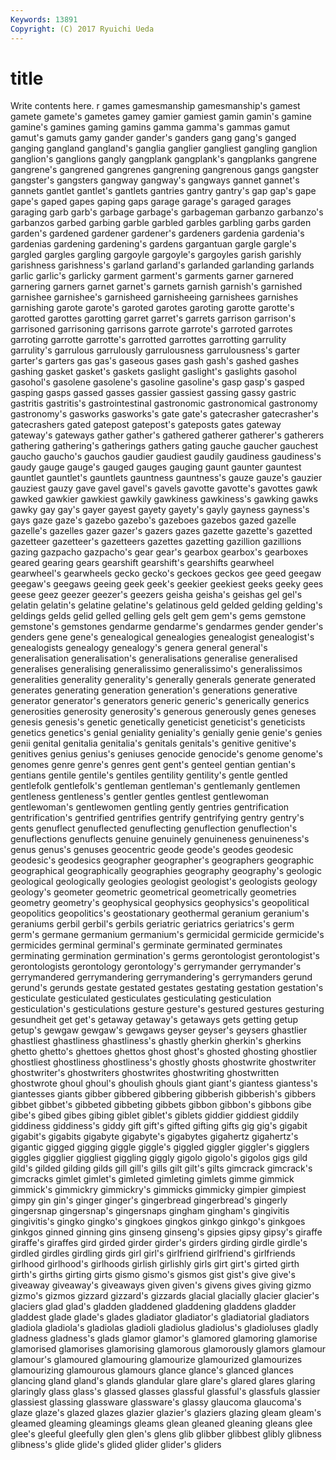 ```yaml
---
Keywords: 13891 
Copyright: (C) 2017 Ryuichi Ueda
---
```


# title

Write contents here.
r
games gamesmanship gamesmanship's gamest gamete gamete's gametes gamey gamier gamiest
gamin gamin's gamine gamine's gamines gaming gamins gamma gamma's gammas
gamut gamut's gamuts gamy gander gander's ganders gang gang's ganged
ganging gangland gangland's ganglia ganglier gangliest gangling ganglion ganglion's ganglions
gangly gangplank gangplank's gangplanks gangrene gangrene's gangrened gangrenes gangrening gangrenous
gangs gangster gangster's gangsters gangway gangway's gangways gannet gannet's gannets
gantlet gantlet's gantlets gantries gantry gantry's gap gap's gape gape's
gaped gapes gaping gaps garage garage's garaged garages garaging garb
garb's garbage garbage's garbageman garbanzo garbanzo's garbanzos garbed garbing garble
garbled garbles garbling garbs garden garden's gardened gardener gardener's gardeners
gardenia gardenia's gardenias gardening gardening's gardens gargantuan gargle gargle's gargled
gargles gargling gargoyle gargoyle's gargoyles garish garishly garishness garishness's garland
garland's garlanded garlanding garlands garlic garlic's garlicky garment garment's garments
garner garnered garnering garners garnet garnet's garnets garnish garnish's garnished
garnishee garnishee's garnisheed garnisheeing garnishees garnishes garnishing garote garote's garoted
garotes garoting garotte garotte's garotted garottes garotting garret garret's garrets
garrison garrison's garrisoned garrisoning garrisons garrote garrote's garroted garrotes garroting
garrotte garrotte's garrotted garrottes garrotting garrulity garrulity's garrulous garrulously garrulousness
garrulousness's garter garter's garters gas gas's gaseous gases gash gash's
gashed gashes gashing gasket gasket's gaskets gaslight gaslight's gaslights gasohol
gasohol's gasolene gasolene's gasoline gasoline's gasp gasp's gasped gasping gasps
gassed gasses gassier gassiest gassing gassy gastric gastritis gastritis's gastrointestinal
gastronomic gastronomical gastronomy gastronomy's gasworks gasworks's gate gate's gatecrasher gatecrasher's
gatecrashers gated gatepost gatepost's gateposts gates gateway gateway's gateways gather
gather's gathered gatherer gatherer's gatherers gathering gathering's gatherings gathers gating
gauche gaucher gauchest gaucho gaucho's gauchos gaudier gaudiest gaudily gaudiness
gaudiness's gaudy gauge gauge's gauged gauges gauging gaunt gaunter gauntest
gauntlet gauntlet's gauntlets gauntness gauntness's gauze gauze's gauzier gauziest gauzy
gave gavel gavel's gavels gavotte gavotte's gavottes gawk gawked gawkier
gawkiest gawkily gawkiness gawkiness's gawking gawks gawky gay gay's gayer
gayest gayety gayety's gayly gayness gayness's gays gaze gaze's gazebo
gazebo's gazeboes gazebos gazed gazelle gazelle's gazelles gazer gazer's gazers
gazes gazette gazette's gazetted gazetteer gazetteer's gazetteers gazettes gazetting gazillion
gazillions gazing gazpacho gazpacho's gear gear's gearbox gearbox's gearboxes geared
gearing gears gearshift gearshift's gearshifts gearwheel gearwheel's gearwheels gecko gecko's
geckoes geckos gee geed geegaw geegaw's geegaws geeing geek geek's
geekier geekiest geeks geeky gees geese geez geezer geezer's geezers
geisha geisha's geishas gel gel's gelatin gelatin's gelatine gelatine's gelatinous
geld gelded gelding gelding's geldings gelds gelid gelled gelling gels
gelt gem gem's gems gemstone gemstone's gemstones gendarme gendarme's gendarmes
gender gender's genders gene gene's genealogical genealogies genealogist genealogist's genealogists
genealogy genealogy's genera general general's generalisation generalisation's generalisations generalise generalised
generalises generalising generalissimo generalissimo's generalissimos generalities generality generality's generally generals
generate generated generates generating generation generation's generations generative generator generator's
generators generic generic's generically generics generosities generosity generosity's generous generously
genes geneses genesis genesis's genetic genetically geneticist geneticist's geneticists genetics
genetics's genial geniality geniality's genially genie genie's genies genii genital
genitalia genitalia's genitals genitals's genitive genitive's genitives genius genius's geniuses
genocide genocide's genome genome's genomes genre genre's genres gent gent's
genteel gentian gentian's gentians gentile gentile's gentiles gentility gentility's gentle
gentled gentlefolk gentlefolk's gentleman gentleman's gentlemanly gentlemen gentleness gentleness's gentler
gentles gentlest gentlewoman gentlewoman's gentlewomen gentling gently gentries gentrification gentrification's
gentrified gentrifies gentrify gentrifying gentry gentry's gents genuflect genuflected genuflecting
genuflection genuflection's genuflections genuflects genuine genuinely genuineness genuineness's genus genus's
genuses geocentric geode geode's geodes geodesic geodesic's geodesics geographer geographer's
geographers geographic geographical geographically geographies geography geography's geologic geological geologically
geologies geologist geologist's geologists geology geology's geometer geometric geometrical geometrically
geometries geometry geometry's geophysical geophysics geophysics's geopolitical geopolitics geopolitics's geostationary
geothermal geranium geranium's geraniums gerbil gerbil's gerbils geriatric geriatrics geriatrics's
germ germ's germane germanium germanium's germicidal germicide germicide's germicides germinal
germinal's germinate germinated germinates germinating germination germination's germs gerontologist gerontologist's
gerontologists gerontology gerontology's gerrymander gerrymander's gerrymandered gerrymandering gerrymandering's gerrymanders gerund
gerund's gerunds gestate gestated gestates gestating gestation gestation's gesticulate gesticulated
gesticulates gesticulating gesticulation gesticulation's gesticulations gesture gesture's gestured gestures gesturing
gesundheit get get's getaway getaway's getaways gets getting getup getup's
gewgaw gewgaw's gewgaws geyser geyser's geysers ghastlier ghastliest ghastliness ghastliness's
ghastly gherkin gherkin's gherkins ghetto ghetto's ghettoes ghettos ghost ghost's
ghosted ghosting ghostlier ghostliest ghostliness ghostliness's ghostly ghosts ghostwrite ghostwriter
ghostwriter's ghostwriters ghostwrites ghostwriting ghostwritten ghostwrote ghoul ghoul's ghoulish ghouls
giant giant's giantess giantess's giantesses giants gibber gibbered gibbering gibberish
gibberish's gibbers gibbet gibbet's gibbeted gibbeting gibbets gibbon gibbon's gibbons
gibe gibe's gibed gibes gibing giblet giblet's giblets giddier giddiest
giddily giddiness giddiness's giddy gift gift's gifted gifting gifts gig
gig's gigabit gigabit's gigabits gigabyte gigabyte's gigabytes gigahertz gigahertz's gigantic
gigged gigging giggle giggle's giggled giggler giggler's gigglers giggles gigglier
giggliest giggling giggly gigolo gigolo's gigolos gigs gild gild's gilded
gilding gilds gill gill's gills gilt gilt's gilts gimcrack gimcrack's
gimcracks gimlet gimlet's gimleted gimleting gimlets gimme gimmick gimmick's gimmickry
gimmickry's gimmicks gimmicky gimpier gimpiest gimpy gin gin's ginger ginger's
gingerbread gingerbread's gingerly gingersnap gingersnap's gingersnaps gingham gingham's gingivitis gingivitis's
gingko gingko's gingkoes gingkos ginkgo ginkgo's ginkgoes ginkgos ginned ginning
gins ginseng ginseng's gipsies gipsy gipsy's giraffe giraffe's giraffes gird
girded girder girder's girders girding girdle girdle's girdled girdles girdling
girds girl girl's girlfriend girlfriend's girlfriends girlhood girlhood's girlhoods girlish
girlishly girls girt girt's girted girth girth's girths girting girts
gismo gismo's gismos gist gist's give give's giveaway giveaway's giveaways
given given's givens gives giving gizmo gizmo's gizmos gizzard gizzard's
gizzards glacial glacially glacier glacier's glaciers glad glad's gladden gladdened
gladdening gladdens gladder gladdest glade glade's glades gladiator gladiator's gladiatorial
gladiators gladiola gladiola's gladiolas gladioli gladiolus gladiolus's gladioluses gladly gladness
gladness's glads glamor glamor's glamored glamoring glamorise glamorised glamorises glamorising
glamorous glamorously glamors glamour glamour's glamoured glamouring glamourize glamourized glamourizes
glamourizing glamourous glamours glance glance's glanced glances glancing gland gland's
glands glandular glare glare's glared glares glaring glaringly glass glass's
glassed glasses glassful glassful's glassfuls glassier glassiest glassing glassware glassware's
glassy glaucoma glaucoma's glaze glaze's glazed glazes glazier glazier's glaziers
glazing gleam gleam's gleamed gleaming gleamings gleams glean gleaned gleaning
gleans glee glee's gleeful gleefully glen glen's glens glib glibber
glibbest glibly glibness glibness's glide glide's glided glider glider's gliders
